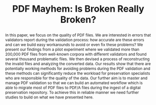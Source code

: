 ---
abstract: 'In this paper, we focus on the quality of PDF files. We are interested
  in errors that validators report during the validation process: how accurate are
  these errors and can we build easy workarounds to avoid or even fix these problems?
  We present our findings from a pilot experiment where we validated more than 200,000
  PDF files from well-known corpora with different validators and found several thousand
  problematic files. We then devised a process of reconstructing the invalid files
  and analyzing the converted data. Our results show that there are potentially working
  methods for avoiding problems during the PDF validation and these methods can significantly
  reduce the workload for preservation specialists who are responsible for the quality
  of the data. Our further aim is to master and manage PDF validation so that we can
  build an automated workflow which is able to migrate most of PDF files to PDF/A
  files during the ingest of a digital preservation repository. To achieve this in
  reliable manner we need further studies to build on what we have presented here.'
creators:
- Juha Lehtonen
- Heikki Helin
- Johan Kylander
- Kimmo Koivunen
date: null
document_url: https://services.phaidra.univie.ac.at/api/object/o:923651/download
grand_parent: iPRES
institutions: []
keywords:
- boston
landing_page_url: https://phaidra.univie.ac.at/o:923651
language: eng
layout: publication
license: CC BY 4.0 International
notes_url: null
parent: iPRES 2018
publication_type: paper
size: 284401
slides_url: null
source_name: iPRES
stream_url: null
title: 'PDF Mayhem: Is Broken Really Broken?'
year: 2018
---